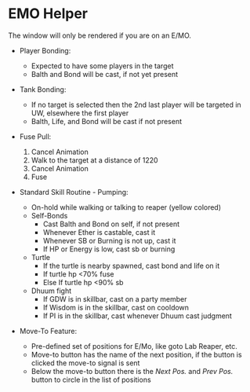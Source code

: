 # EMO Helper

The window will only be rendered if you are on an E/MO.

- Player Bonding:
    - Expected to have some players in the target
    - Balth and Bond will be cast, if not yet present

- Tank Bonding:
    - If no target is selected then the 2nd last player will be targeted in UW, elsewhere the first player
    - Balth, Life, and Bond will be cast if not present

- Fuse Pull:
    1. Cancel Animation
    2. Walk to the target at a distance of 1220
    3. Cancel Animation
    4. Fuse

- Standard Skill Routine - Pumping:
    - On-hold while walking or talking to reaper (yellow colored)
    - Self-Bonds
        - Cast Balth and Bond on self, if not present
        - Whenever Ether is castable, cast it
        - Whenever SB or Burning is not up, cast it
        - If HP or Energy is low, cast sb or burning
    - Turtle
        - If the turtle is nearby spawned, cast bond and life on it
        - If turtle hp <70% fuse
        - Else If turtle hp <90% sb
    - Dhuum fight
        - If GDW is in skillbar, cast on a party member
        - If Wisdom is in the skillbar, cast on cooldown
        - If PI is in the skillbar, cast whenever Dhuum cast judgment

- Move-To Feature:
    - Pre-defined set of positions for E/Mo, like goto Lab Reaper, etc.
    - Move-to button has the name of the next position, if the button is clicked the move-to signal is sent
    - Below the move-to button there is the *Next Pos.* and *Prev Pos.* button to circle in the list of positions
